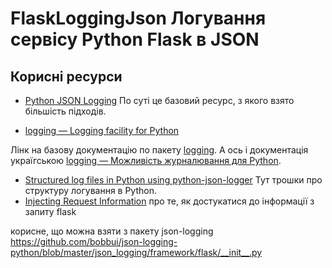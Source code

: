# FlaskLoggingJson Логування сервісу Python Flask в JSON

## Корисні ресурси

- [Python JSON Logging](https://aminalaee.dev/posts/2022/python-json-logging/)
По суті це базовий ресурс, з якого взято більшість підходів.

- [logging — Logging facility for Python](https://docs.python.org/3/library/logging.html#logrecord-attributes)

Лінк на базову документацію по пакету [logging](https://pypi.org/project/logging/).
А ось і документація україгською [logging — Можливість журналювання для Python](https://docs.python.org/uk/3.9/library/logging.html).

- [Structured log files in Python using python-json-logger](http://web.archive.org/web/20201130054012/https://wtanaka.com/node/8201)
Тут трошки про структуру логування в  Python.
- [Injecting Request Information](https://flask.palletsprojects.com/en/2.3.x/logging/#injecting-request-information)
про те, як достукатися до інформації з запиту flask

корисне, що можна взяти з пакету json-logging
https://github.com/bobbui/json-logging-python/blob/master/json_logging/framework/flask/__init__.py

